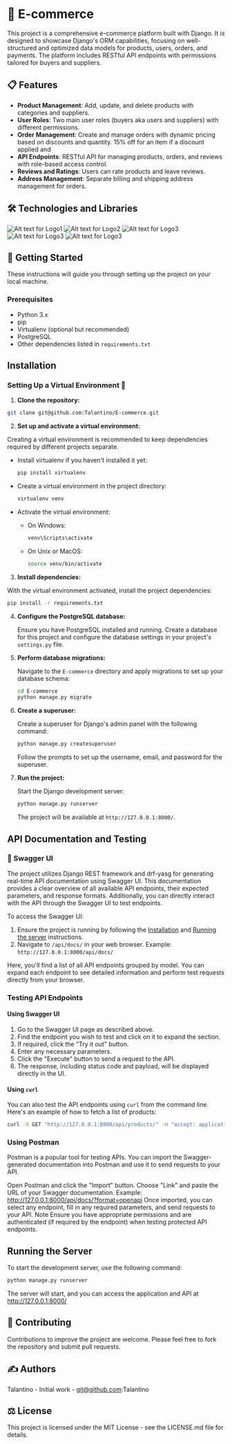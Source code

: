 # 🛒 E-commerce
This project is a comprehensive e-commerce platform built with Django.
It is designed to showcase Django's ORM capabilities, focusing on well-structured and optimized data models for products, users, orders, and payments.
The platform includes RESTful API endpoints with permissions tailored for buyers and suppliers.


## 📋 Features

- **Product Management**: Add, update, and delete products with categories and suppliers.
- **User Roles**: Two main user roles (buyers aka users and suppliers) with different permissions.
- **Order Management**: Create and manage orders with dynamic pricing based on discounts and quantity. 15% off for an item if a discount applied and 
- **API Endpoints**: RESTful API for managing products, orders, and reviews with role-based access control.
- **Reviews and Ratings**: Users can rate products and leave reviews.
- **Address Management**: Separate billing and shipping address management for orders.


## 🛠️ Technologies and Libraries
![Alt text for Logo1](https://camo.githubusercontent.com/0562f16a4ae7e35dae6087bf8b7805fb7e664a9e7e20ae6d163d94e56b94f32d/68747470733a2f2f696d672e736869656c64732e696f2f62616467652f707974686f6e2d3336373041303f7374796c653d666f722d7468652d6261646765266c6f676f3d707974686f6e266c6f676f436f6c6f723d666664643534)
![Alt text for Logo2](https://img.shields.io/badge/Django-092E20?style=for-the-badge&logo=django&logoColor=green) 
![Alt text for Logo3](https://img.shields.io/badge/django%20rest-ff1709?style=for-the-badge&logo=django&logoColor=white)
![Alt text for Logo3](https://img.shields.io/badge/PostgreSQL-316192?style=for-the-badge&logo=postgresql&logoColor=white) 
![Alt text for Logo3](https://img.shields.io/badge/Swagger-85EA2D?style=for-the-badge&logo=Swagger&logoColor=white)


## 🏁 Getting Started

These instructions will guide you through setting up the project on your local machine.

### Prerequisites

- Python 3.x
- pip
- Virtualenv (optional but recommended)
- PostgreSQL
- Other dependencies listed in `requirements.txt`
  
## Installation
### Setting Up a Virtual Environment 🔌 
1. **Clone the repository:**

  ```bash
  git clone git@github.com:Talantino/E-commerce.git
  ```

2. **Set up and activate a virtual environment:**

Creating a virtual environment is recommended to keep dependencies required by different projects separate.

- Install virtualenv if you haven't installed it yet:

    ```bash
    pip install virtualenv
    ```

- Create a virtual environment in the project directory:

    ```bash
    virtualenv venv
    ```

- Activate the virtual environment:

  - On Windows:

      ```bash
      venv\Scripts\activate
      ```

  - On Unix or MacOS:

      ```bash
      source venv/bin/activate
      ```

3. **Install dependencies:**

  With the virtual environment activated, install the project dependencies:

  ```bash
  pip install -r requirements.txt
  ```

4. **Configure the PostgreSQL database:**

    Ensure you have PostgreSQL installed and running. Create a database for this project and configure the database settings in your project's `settings.py` file.

5. **Perform database migrations:**

    Navigate to the `E-commerce` directory and apply migrations to set up your database schema:

    ```bash
    cd E-commerce
    python manage.py migrate
    ```

6. **Create a superuser:**

    Create a superuser for Django's admin panel with the following command:

    ```bash
    python manage.py createsuperuser
    ```

    Follow the prompts to set up the username, email, and password for the superuser.

7. **Run the project:**

    Start the Django development server:

    ```bash
    python manage.py runserver
    ```

    The project will be available at `http://127.0.0.1:8000/`.

## API Documentation and Testing

### 📗 Swagger UI

The project utilizes Django REST framework and drf-yasg for generating real-time API documentation using Swagger UI. This documentation provides a clear overview of all available API endpoints, their expected parameters, and response formats. Additionally, you can directly interact with the API through the Swagger UI to test endpoints.

To access the Swagger UI:
1. Ensure the project is running by following the [Installation]() and [Running the server](#running-the-server) instructions.
2. Navigate to `/api/docs/` in your web browser. Example: `http://127.0.0.1:8000/api/docs/`

Here, you'll find a list of all API endpoints grouped by model. You can expand each endpoint to see detailed information and perform test requests directly from your browser.

### Testing API Endpoints

#### Using Swagger UI
1. Go to the Swagger UI page as described above.
2. Find the endpoint you wish to test and click on it to expand the section.
3. If required, click the "Try it out" button.
4. Enter any necessary parameters.
5. Click the "Execute" button to send a request to the API.
6. The response, including status code and payload, will be displayed directly in the UI.

#### Using `curl`
You can also test the API endpoints using `curl` from the command line. Here's an example of how to fetch a list of products:

```bash
curl -X GET "http://127.0.0.1:8000/api/products/" -H "accept: application/json"
```

### Using Postman
Postman is a popular tool for testing APIs. You can import the Swagger-generated documentation into Postman and use it to send requests to your API.

Open Postman and click the "Import" button.
Choose "Link" and paste the URL of your Swagger documentation. Example: http://127.0.0.1:8000/api/docs/?format=openapi
Once imported, you can select any endpoint, fill in any required parameters, and send requests to your API.
Note
Ensure you have appropriate permissions and are authenticated (if required by the endpoint) when testing protected API endpoints.

## Running the Server
To start the development server, use the following command:
```bash
python manage.py runserver
```
The server will start, and you can access the application and API at http://127.0.0.1:8000/

## 🤝 Contributing
Contributions to improve the project are welcome. Please feel free to fork the repository and submit pull requests.

## ✍️ Authors
Talantino - Initial work - git@github.com:Talantino

## ⚖️ License
This project is licensed under the MIT License - see the LICENSE.md file for details.

